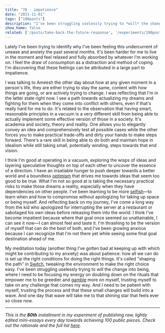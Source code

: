 ```yaml
---
title: "78 - impatience"
date: "2021-11-01"
tags: ["100posts"]
description: "I've been struggling uselessly trying to *will* the change into being, where I need to be focusing my energy on doubling down on the rituals that empower me"
show_home: false
related: ['/posts/take-back-the-future-response', '/experiments/100posts/taking-what-you-want', '/posts/gambling']
---
```


Lately I've been trying to identify why I've been feeling this undercurrent of unease and anxiety the past several months. It's been harder for me to live in the moment and feel relaxed and fully absorbed by whatever I'm working on. I feel the draw of consumption as a distraction and method of coping. I'm discovering that these feelings can be attributed in a large part to impatience.

I was talking to Ameesh the other day about how at any given moment in a person's life, they are either trying to stay the same, content with how things are going, or are actively trying to change. I was reflecting that I'm in the latter state right now. I see a path towards actualizing my dreams and fighting for them when they come into conflict with others, even if that's really hard for me to do. It's related to the observation that having smart, reasonable principles in a vacuum is a very different skill from being able to actually implement some effective version of those in a society. It's academia and society, theory and reality. One allows you to elegantly convey an idea and comprehensively test all possible cases while the other forces you to make practical trade-offs and dirty your hands to make steps forward. There's a rare skill in being able to do both and maintain hope in idealism while still taking small, potentially winding, steps towards that end vision.

I think I'm good at operating in a vacuum, exploring the wisps of ideas and layering speculative thoughts on top of each other to uncover the essence of a direction. I have an insatiable hunger to push deeper towards a better world and a boundless [optimism](/posts/take-back-the-future-response/) that drives me towards ideas that seem too good to be true. What I'm not so good at is taking the necessary practical risks to make those dreams a reality, especially when they have dependencies on other people. I've been learning to be more [selfish](/experiments/100posts/taking-what-you-want)—to learn when and how to compromise without apologizing for taking up space or being myself. And reflecting back on my journey, I've come a long way from the kid who apologized for interrupting the server at a restaurant or sabotaged his own ideas before releasing them into the world. I think I've become impatient because where that goal once seemed so unattainable, I can see it now—I can almost feel and taste it. I'm thrashing to be the version of myself that can do the best of both, and I've been growing anxious because I can recognize that I'm not there yet while seeing some final goal destination ahead of me.

My meditation today (another thing I've gotten bad at keeping up with which might be contributing to my anxiety) was about patience: how all we can do is set up the right conditions for doing the right things. It's called "shaping the path" in [Switch](https://www.goodreads.com/book/show/6570502-switch), tweaking the environment to make the right choice easy. I've been struggling uselessly trying to *will* the change into being, where I need to be focusing my energy on doubling down on the rituals that empower me to be greedier and [gamble](/posts/gambling) more on myself, trusting myself to take on any challenge that comes my way. And I need to be patient with myself, trusting the process and that these small changes will build into a wave. And one day that wave will take me to that shining star that feels ever so close now.

---
*This is the **80th** installment in my experiment of publishing raw, lightly edited mini-essays every day towards achieving 100 public pieces. Check out the rationale and the full list [here](/experiments/100posts/)*.
